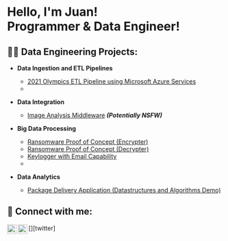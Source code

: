<h1>Hello, I'm Juan! <br/><a>Programmer & Data Engineer!</a>

<h2>👨‍💻 Data Engineering Projects:</h2>

- <b>Data Ingestion and ETL Pipelines</b>
  - [2021 Olympics ETL Pipeline using Microsoft Azure Services](https://github.com/joshmadakor1/Algorithms-Practice)
  - 
- <b>Data Integration</b>
  - [Image Analysis Middleware](https://github.com/joshmadakor1/4chan-Image-Analysis-Middleware-C964) <b><i>(Potentially NSFW)</b></i>
  
- <b>Big Data Processing</b>
  - [Ransomware Proof of Concept (Encrypter)](https://github.com/joshmadakor1/EncrypterPOC)
  - [Ransomware Proof of Concept (Decrypter)](https://github.com/joshmadakor1/DecrypterPOC)
  - [Keylogger with Email Capability](https://github.com/joshmadakor1/Key-Logger-With-Email)
  - 
- <b>Data Analytics</b>
  - [Package Delivery Application (Datastructures and Algorithms Demo)](https://github.com/joshmadakor1/Package-Delivery-Pathfinding-Algorithm)


<h2> 🤳 Connect with me:</h2>

[<img align="left" alt="JoshMadakor | Twitter" width="22px" src="https://cdn.jsdelivr.net/npm/simple-icons@v3/icons/twitter.svg" />][twitter]
[<img align="left" alt="JoshMadakor | LinkedIn" width="22px" src="https://cdn.jsdelivr.net/npm/simple-icons@v3/icons/linkedin.svg" />][linkedin]

[email]: https://twitter.com/joshmadakor
[linkedin]: [https://linkedin.com/in/joshmadakor](https://www.linkedin.com/in/estrella-juan/)
